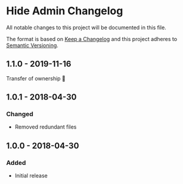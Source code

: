 # Hide Admin Changelog

All notable changes to this project will be documented in this file.

The format is based on [Keep a Changelog](http://keepachangelog.com/) and this project adheres to [Semantic Versioning](http://semver.org/).

## 1.1.0 - 2019-11-16

Transfer of ownership 👀

## 1.0.1 - 2018-04-30
### Changed
- Removed redundant files

## 1.0.0 - 2018-04-30
### Added
- Initial release
